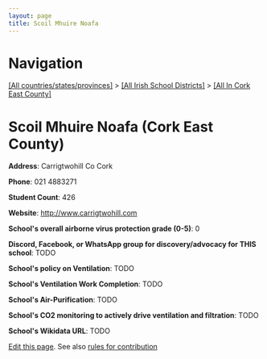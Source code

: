```yaml
---
layout: page
title: Scoil Mhuire Noafa
---
```

# Navigation

[[All countries/states/provinces]](../../..) > [[All Irish School Districts]](../..) > [[All In Cork East County]](..)

# Scoil Mhuire Noafa (Cork East County)

**Address**: Carrigtwohill Co Cork

**Phone**: 021 4883271

**Student Count**: 426

**Website**: <http://www.carrigtwohill.com>

**School's overall airborne virus protection grade (0-5)**: 0

**Discord, Facebook, or WhatsApp group for discovery/advocacy for THIS school**: TODO

**School's policy on Ventilation**: TODO

**School's Ventilation Work Completion**: TODO

**School's Air-Purification**: TODO

**School's CO2 monitoring to actively drive ventilation and filtration**: TODO

**School's Wikidata URL**: TODO


[Edit this page](https://github.com/ventilate-schools/Ireland/edit/main/./Cork_East_County/Scoil_Mhuire_Noafa.md). See also [rules for contribution](../../../contribution-rules/)
